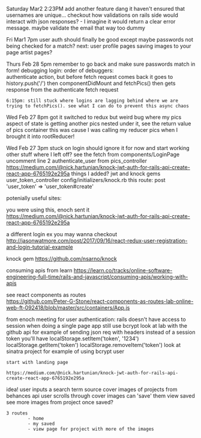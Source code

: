Saturday Mar2 2:23PM
  add another feature dang it 
  haven't ensured that usernames are unique... checkout how validations on rails side would interact with json responses? - I imagine it would return a clear error message. maybe validate the email that way too dummy

Fri Mar1 7pm
  user auth should finally be good
      except maybe passwords not being checked for a match?
  next:
    user profile pages
    saving images to your page
    artist pages?
  

Thurs Feb 28 5pm
  remember to go back and make sure passwords match in form!
  debugging login:
    order of debuggers:  
      authenticate action, but before fetch request comes back it goes to
      history.push('/')
      then componentDidMount and fetchPics()
      then gets response from   the authenticate fetch request

    6:15pm: still stuck where logins are lagging behind where we are trying to fetchPics(). see what I can do to prevent this async chaos




Wed Feb 27 8pm
    got it switched to redux but weird bug where my pics aspect of state is getting another pics nested under it, see the return value of pics container
      this was cause I was calling my reducer pics when I brought it into rootReducer!

Wed Feb 27 3pm
    stuck on login
    should ignore it for now and start working other stuff
    where I left off?
        see the fetch from components/LoginPage
        uncomment line 2 authenticate_user from pics_controller
        https://medium.com/@nick.hartunian/knock-jwt-auth-for-rails-api-create-react-app-6765192e295a
    things I added?
        jwt and knock gems
        user_token_controller
        config/initializers/knock.rb
        this route:   post 'user_token' => 'user_token#create'



potenially useful sites:
  
  you were using this, enoch sent it
    https://medium.com/@nick.hartunian/knock-jwt-auth-for-rails-api-create-react-app-6765192e295a
  
  a different login ex you may wanna checkout   
    http://jasonwatmore.com/post/2017/09/16/react-redux-user-registration-and-login-tutorial-example

  knock gem
    https://github.com/nsarno/knock

  consuming apis from learn
    https://learn.co/tracks/online-software-engineering-full-time/rails-and-javascript/consuming-apis/working-with-apis

    
  see react components as routes  
    https://github.com/Peter-G-Stone/react-components-as-routes-lab-online-web-ft-092418/blob/master/src/containers/App.js




from enoch meeting
    for user authentication:
        rails doesn't have access to session when doing a single page app
        still use bcrypt
        look at lab with the github api for example of sending json req with headers
            instead of a session token you'll have 
                localStorage.setItem('token', '1234')
                localStorage.getItem('token')
                localStorage.removeItem('token')
        look at sinatra project for example of using bcrypt user

    start with landing page

    https://medium.com/@nick.hartunian/knock-jwt-auth-for-rails-api-create-react-app-6765192e295a


idea!
    user inputs a search term
    source cover images of projects from behances api
    user scrolls through cover images
    can 'save' them
    view saved
        see more images from project once saved?
    

    3 routes
            - home
            - my saved
            - view page for project with more of the images


    